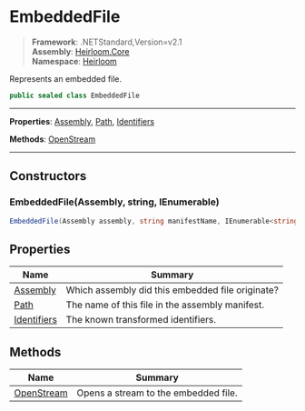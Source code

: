 # EmbeddedFile

> **Framework**: .NETStandard,Version=v2.1  
> **Assembly**: [Heirloom.Core][0]  
> **Namespace**: [Heirloom][0]  

Represents an embedded file.

```cs
public sealed class EmbeddedFile
```

--------------------------------------------------------------------------------

**Properties**: [Assembly][1], [Path][2], [Identifiers][3]

**Methods**: [OpenStream][4]

--------------------------------------------------------------------------------

## Constructors

### EmbeddedFile(Assembly, string, IEnumerable<string>)

```cs
EmbeddedFile(Assembly assembly, string manifestName, IEnumerable<string> identifiers)
```

## Properties

| Name             | Summary                                          |
|------------------|--------------------------------------------------|
| [Assembly][1]    | Which assembly did this embedded file originate? |
| [Path][2]        | The name of this file in the assembly manifest.  |
| [Identifiers][3] | The known transformed identifiers.               |

## Methods

| Name            | Summary                              |
|-----------------|--------------------------------------|
| [OpenStream][4] | Opens a stream to the embedded file. |

[0]: ..\Heirloom.Core.md
[1]: Heirloom.EmbeddedFile.Assembly.md
[2]: Heirloom.EmbeddedFile.Path.md
[3]: Heirloom.EmbeddedFile.Identifiers.md
[4]: Heirloom.EmbeddedFile.OpenStream.md
